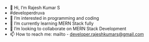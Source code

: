 - 👋 Hi, I’m Rajesh Kumar S 
- #developerdruva
- 👀 I’m interested in programming and coding
- 🌱 I’m currently learning MERN Stack fully
- 💞️ I’m looking to collaborate on MERN Stack Development
- 📫 How to reach me: mailto - developer.rajeshkumars@gmail.com

<!---
developerdruva/developerdruva is a ✨ special ✨ repository because its `README.md` (this file) appears on your GitHub profile.
You can click the Preview link to take a look at your changes.
--->
